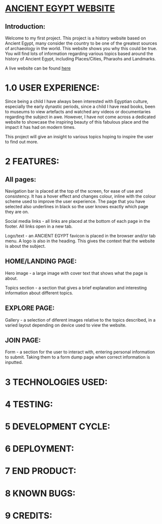 # [ANCIENT EGYPT WEBSITE](https://github.com/Beeden17/ancient-egypt-pp1.git)

## Introduction:
Welcome to my first project. This project is a history website based on Ancient Egypt, many consider the country to be one of the greatest sources of archaeology in the world. This website shows you why this could be true. You will find lots of information regarding various topics based around the history of Ancient Egypt, including Places/Cities, Pharaohs and Landmarks.

A live website can be found [here](https://github.com/Beeden17/ancient-egypt-pp1.git)

#  1.0 USER EXPERIENCE:
Since being a child I have always been interested with Egyptian culture, especially the early dynastic periods, since a child I have read books, been to museums to view artefacts and watched any videos or documentaries regarding the subject in awe. However, I have not come across a dedicated website to showcase the inspiring beauty of this fabulous place and the impact it has had on modern times.

This project will give an insight to various topics hoping to inspire the user to find out more.

# 2 FEATURES:
## All pages:
 Navigation bar is placed at the top of the screen, for ease of use and consistency. It has a hover effect and changes colour, inline with the colour scheme used to improve the user experience. The page that you have selected also underlines in black so the user knows exactly which page they are on.
 
 Social media links - all links are placed at the bottom of each page in the footer. All links open in a new tab.

 Logo/text - an ANCIENT EGYPT favicon is placed in the browser and/or tab menu. A logo is also in the heading. This gives the context that the website is about the subject.
 
## HOME/LANDING PAGE:
 Hero image - a large image with cover text that shows what the page is about.
 
 Topics section - a section that gives a brief explanation and interesting information about different topics.
 
## EXPLORE PAGE:
 Gallery - a selection of diferent images relative to the topics described, in a varied layout depending on device used to view the website.

## JOIN PAGE:
 Form - a section for the user to interact with, entering personal information to submit. Taking them to a form dump page when correct information is inputted.
 
# 3 TECHNOLOGIES USED:

# 4 TESTING:

# 5 DEVELOPMENT CYCLE:

# 6 DEPLOYMENT:

# 7 END PRODUCT:

# 8 KNOWN BUGS:

# 9 CREDITS: